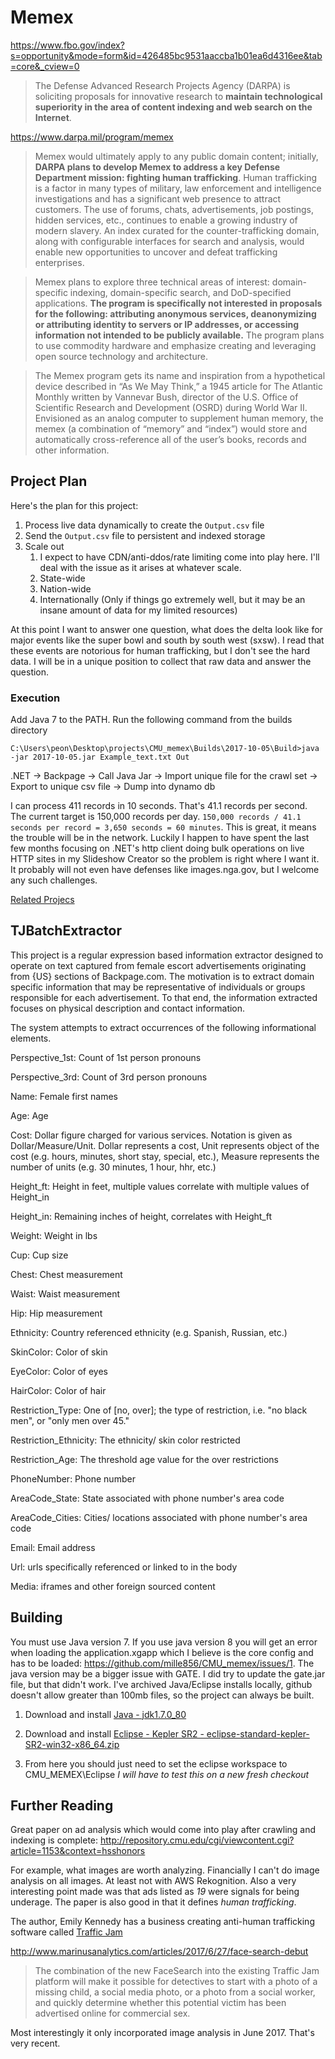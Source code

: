 # Memex

https://www.fbo.gov/index?s=opportunity&mode=form&id=426485bc9531aaccba1b01ea6d4316ee&tab=core&_cview=0

>The Defense Advanced Research Projects Agency (DARPA) is soliciting proposals for innovative research to **maintain technological superiority in the area of content indexing and web search on the Internet**.

https://www.darpa.mil/program/memex

>Memex would ultimately apply to any public domain content; initially, **DARPA plans to develop Memex to address a key Defense Department mission: fighting human trafficking**. Human trafficking is a factor in many types of military, law enforcement and intelligence investigations and has a significant web presence to attract customers. The use of forums, chats, advertisements, job postings, hidden services, etc., continues to enable a growing industry of modern slavery. An index curated for the counter-trafficking domain, along with configurable interfaces for search and analysis, would enable new opportunities to uncover and defeat trafficking enterprises.

>Memex plans to explore three technical areas of interest: domain-specific indexing, domain-specific search, and DoD-specified applications. **The program is specifically not interested in proposals for the following: attributing anonymous services, deanonymizing or attributing identity to servers or IP addresses, or accessing information not intended to be publicly available.** The program plans to use commodity hardware and emphasize creating and leveraging open source technology and architecture.

>The Memex program gets its name and inspiration from a hypothetical device described in “As We May Think,” a 1945 article for The Atlantic Monthly written by Vannevar Bush, director of the U.S. Office of Scientific Research and Development (OSRD) during World War II. Envisioned as an analog computer to supplement human memory, the memex (a combination of “memory” and “index”) would store and automatically cross-reference all of the user’s books, records and other information.

## Project Plan

Here's the plan for this project:
1. Process live data dynamically to create the `Output.csv` file
2. Send the `Output.csv` file to persistent and indexed storage
4. Scale out
   1. I expect to have CDN/anti-ddos/rate limiting come into play here. I'll deal with the issue as it arises at whatever scale.
   2. State-wide
   3. Nation-wide
   4. Internationally (Only if things go extremely well, but it may be an insane amount of data for my limited resources)

At this point I want to answer one question, what does the delta look like for major events like the super bowl and south by south west (sxsw). I read that these events are notorious for human trafficking, but I don't see the hard data. I will be in a unique position to collect that raw data and answer the question.

### Execution

Add Java 7 to the PATH. Run the following command from the builds directory

    C:\Users\peon\Desktop\projects\CMU_memex\Builds\2017-10-05\Build>java -jar 2017-10-05.jar Example_text.txt Out

.NET -> Backpage -> Call Java Jar -> Import unique file for the crawl set -> Export to unique csv file -> Dump into dynamo db

I can process 411 records in 10 seconds. That's 41.1 records per second. The current target is 150,000 records per day. `150,000 records / 41.1 seconds per record = 3,650 seconds = 60 minutes`. This is great, it means the trouble will be in the network. Luckily I happen to have spent the last few months focusing on .NET's http client doing bulk operations on live HTTP sites in my Slideshow Creator so the problem is right where I want it. It probably will not even have defenses like images.nga.gov, but I welcome any such challenges.

[Related Projecs](https://opencatalog.darpa.mil/MEMEX.html)

## TJBatchExtractor
This project is a regular expression based information extractor designed to operate on
text captured from female escort advertisements originating from {US}
sections of Backpage.com. The motivation is to extract domain specific
information that may be representative of individuals or groups
responsible for each advertisement. To that end, the information extracted
focuses on physical description and contact information.

The system attempts to extract occurrences of the following informational elements.

Perspective_1st: Count of 1st person pronouns

Perspective_3rd: Count of 3rd person pronouns

Name: Female first names

Age: Age

Cost: Dollar figure charged for various services. Notation is given as Dollar/Measure/Unit. Dollar represents a cost, Unit represents object of the cost (e.g. hours, minutes, short stay, special, etc.), Measure represents the number of units (e.g. 30 minutes, 1 hour, hhr, etc.)

Height_ft: Height in feet, multiple values correlate with multiple values of Height_in

Height_in: Remaining inches of height, correlates with Height_ft

Weight: Weight in lbs

Cup: Cup size

Chest: Chest measurement

Waist: Waist measurement

Hip: Hip measurement

Ethnicity: Country referenced ethnicity (e.g. Spanish, Russian, etc.)

SkinColor: Color of skin

EyeColor: Color of eyes

HairColor: Color of hair

Restriction_Type: One of [no, over]; the type of restriction, i.e. "no black men", or "only men over 45."

Restriction_Ethnicity: The ethnicity/ skin color restricted

Restriction_Age: The threshold age value for the over restrictions

PhoneNumber: Phone number

AreaCode_State: State associated with phone number's area code

AreaCode_Cities: Cities/ locations associated with phone number's area code

Email: Email address

Url: urls specifically referenced or linked to in the body

Media: iframes and other foreign sourced content

## Building

You must use Java version 7. If you use java version 8 you will get an error when loading the application.xgapp which I believe is the core config and has to be loaded: https://github.com/mille856/CMU_memex/issues/1. The java version may be a bigger issue with GATE. I did try to update the gate.jar file, but that didn't work. I've archived Java/Eclipse installs locally, github doesn't allow greater than 100mb files, so the project can always be built.

1. Download and install [Java - jdk1.7.0_80](http://www.oracle.com/technetwork/java/javase/downloads/java-archive-downloads-javase7-521261.html)

2. Download and install [Eclipse - Kepler SR2 - eclipse-standard-kepler-SR2-win32-x86_64.zip](http://www.eclipse.org/downloads/packages/release/kepler/sr2)

3. From here you should just need to set the eclipse workspace to CMU_MEMEX\Eclipse
*I will have to test this on a new fresh checkout*

## Further Reading

Great paper on ad analysis which would come into play after crawling and indexing is complete: http://repository.cmu.edu/cgi/viewcontent.cgi?article=1153&context=hsshonors

For example, what images are worth analyzing. Financially I can't do image analysis on all images. At least not with AWS Rekognition. Also a very interesting point made was that ads listed as *19* were signals for being underage. The paper is also good in that it defines *human trafficking*.

The author, Emily Kennedy has a business creating anti-human trafficking software called [Traffic Jam](http://www.marinusanalytics.com/)

http://www.marinusanalytics.com/articles/2017/6/27/face-search-debut

>The combination of the new FaceSearch into the existing Traffic Jam platform will make it possible for detectives to start with a photo of a missing child, a social media photo, or a photo from a social worker, and quickly determine whether this potential victim has been advertised online for commercial sex.

Most interestingly it only incorporated image analysis in June 2017. That's very recent.